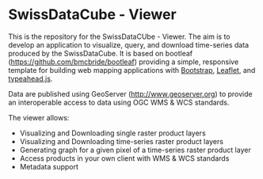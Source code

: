 # SwissDataCube - Viewer
This is the repository for the SwissDataCUbe - Viewer.
The aim is to develop an application to visualize, query, and download time-series data produced by the SwissDataCube.
It is based on bootleaf (https://github.com/bmcbride/bootleaf) providing a simple, responsive template for building web mapping applications with [Bootstrap](http://getbootstrap.com/), [Leaflet](http://leafletjs.com/), and [typeahead.js](http://twitter.github.io/typeahead.js/).

Data are published using GeoServer (http://www.geoserver.org) to provide an interoperable access to data using OGC WMS & WCS standards.

The viewer allows:
  - Visualizing and Downloading single raster product layers
  - Visualizing and Downloading time-series raster product layers
  - Generating graph for a given pixel of a time-series raster product layer
  - Access products in your own client with WMS & WCS standards
  - Metadata support
